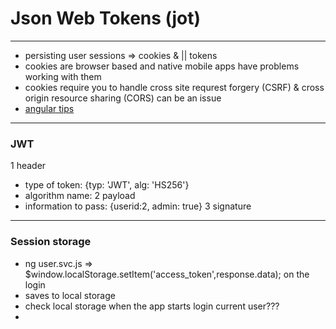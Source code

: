 # Json Web Tokens  (jot)  

---  

* persisting user sessions  => cookies & || tokens  
* cookies are browser based and native mobile apps have problems working with them  
* cookies require you to handle cross site requrest forgery (CSRF) & cross origin resource sharing (CORS) can be an issue  
* [angular tips](http://angular-tips.com/blog/2014/05/json-web-tokens-introduction/)  

---  

### JWT  


1 header  
  * type of token: {typ: 'JWT', alg: 'HS256'}
  * algorithm name: 
2 payload    
  * information to pass: {userid:2, admin: true}
3 signature  

---  

### Session storage  

* ng user.svc.js =>  $window.localStorage.setItem('access_token',response.data); on the login  
* saves to local storage  
* check local storage when the app starts login current user???  
* 
